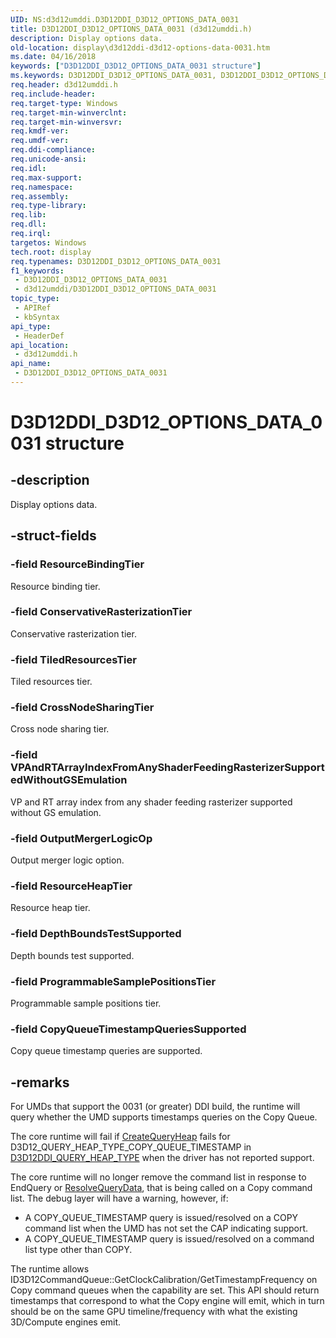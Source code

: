```yaml
---
UID: NS:d3d12umddi.D3D12DDI_D3D12_OPTIONS_DATA_0031
title: D3D12DDI_D3D12_OPTIONS_DATA_0031 (d3d12umddi.h)
description: Display options data.
old-location: display\d3d12ddi-d3d12-options-data-0031.htm
ms.date: 04/16/2018
keywords: ["D3D12DDI_D3D12_OPTIONS_DATA_0031 structure"]
ms.keywords: D3D12DDI_D3D12_OPTIONS_DATA_0031, D3D12DDI_D3D12_OPTIONS_DATA_0031 structure [Display Devices], d3d12umddi/D3D12DDI_D3D12_OPTIONS_DATA_0031, display.d3d12ddi-d3d12-options-data-0031
req.header: d3d12umddi.h
req.include-header: 
req.target-type: Windows
req.target-min-winverclnt: 
req.target-min-winversvr: 
req.kmdf-ver: 
req.umdf-ver: 
req.ddi-compliance: 
req.unicode-ansi: 
req.idl: 
req.max-support: 
req.namespace: 
req.assembly: 
req.type-library: 
req.lib: 
req.dll: 
req.irql: 
targetos: Windows
tech.root: display
req.typenames: D3D12DDI_D3D12_OPTIONS_DATA_0031
f1_keywords:
 - D3D12DDI_D3D12_OPTIONS_DATA_0031
 - d3d12umddi/D3D12DDI_D3D12_OPTIONS_DATA_0031
topic_type:
 - APIRef
 - kbSyntax
api_type:
 - HeaderDef
api_location:
 - d3d12umddi.h
api_name:
 - D3D12DDI_D3D12_OPTIONS_DATA_0031
---
```


# D3D12DDI_D3D12_OPTIONS_DATA_0031 structure


## -description

Display options data.

## -struct-fields

### -field ResourceBindingTier

Resource binding tier.

### -field ConservativeRasterizationTier

Conservative rasterization tier.

### -field TiledResourcesTier

Tiled resources tier.

### -field CrossNodeSharingTier

Cross node sharing tier.

### -field VPAndRTArrayIndexFromAnyShaderFeedingRasterizerSupportedWithoutGSEmulation

VP and RT array index from any shader feeding rasterizer supported without GS emulation.

### -field OutputMergerLogicOp

Output merger logic option.

### -field ResourceHeapTier

Resource heap tier.

### -field DepthBoundsTestSupported

Depth bounds test supported.

### -field ProgrammableSamplePositionsTier

Programmable sample positions tier.

### -field CopyQueueTimestampQueriesSupported

Copy queue timestamp queries are supported.

## -remarks

For UMDs that support the 0031 (or greater) DDI build, the runtime will query whether the UMD supports timestamps queries on the Copy Queue.

The core runtime will fail if [CreateQueryHeap](nc-d3d12umddi-pfnd3d12ddi_create_query_heap_0001.md) fails for D3D12_QUERY_HEAP_TYPE_COPY_QUEUE_TIMESTAMP in [D3D12DDI_QUERY_HEAP_TYPE](ne-d3d12umddi-d3d12ddi_query_heap_type.md) when the driver has not reported support.

The core runtime will no longer remove the command list in response to EndQuery or [ResolveQueryData](nc-d3d12umddi-pfnd3d12ddi_resolve_query_data.md), that is being called on a Copy command list. The debug layer will have a warning, however, if:

* A COPY_QUEUE_TIMESTAMP query is issued/resolved on a COPY command list when the UMD has not set the CAP indicating support.
* A COPY_QUEUE_TIMESTAMP query is issued/resolved on a command list type other than COPY.

The runtime allows ID3D12CommandQueue::GetClockCalibration/GetTimestampFrequency on Copy command queues when the capability are set. This API should return timestamps that correspond to what the Copy engine will emit, which in turn should be on the same GPU timeline/frequency with what the existing 3D/Compute engines emit.

